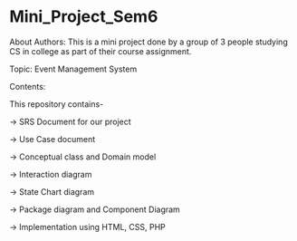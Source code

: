 # Mini_Project_Sem6
About Authors: This is a mini project done by a group of 3 people studying CS in college as part of their course assignment.

Topic: Event Management System

Contents:

   This repository contains-
   
   -> SRS Document for our project
   
   -> Use Case document
   
   -> Conceptual class and Domain model
   
   -> Interaction diagram
   
   -> State Chart diagram
   
   -> Package diagram and Component Diagram
   
   -> Implementation using HTML, CSS, PHP
      

